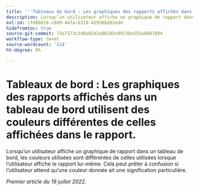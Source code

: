 ```yaml
---
title: '''Tableaux de bord : Les graphiques des rapports affichés dans un tableau de bord utilisent des couleurs différentes de celles affichées dans le rapport'
description: Lorsqu’un utilisateur affiche un graphique de rapport dans un tableau de bord, les couleurs utilisées sont différentes de celles utilisées lorsque l’utilisateur affiche le rapport lui-même. Cela peut prêter à confusion si l’utilisateur attend qu’une couleur donnée ait une signification particulière.
exl-id: cfd8b018-c0d9-447a-b318-42938bd82edd
hidefromtoc: true
source-git-commit: 73a7173c2d8a92d2a06285e99138a555e8687894
workflow-type: tm+mt
source-wordcount: '114'
ht-degree: 0%

---
```


# Tableaux de bord : Les graphiques des rapports affichés dans un tableau de bord utilisent des couleurs différentes de celles affichées dans le rapport.

Lorsqu’un utilisateur affiche un graphique de rapport dans un tableau de bord, les couleurs utilisées sont différentes de celles utilisées lorsque l’utilisateur affiche le rapport lui-même. Cela peut prêter à confusion si l’utilisateur attend qu’une couleur donnée ait une signification particulière.

_Premier article du 19 juillet 2022._
